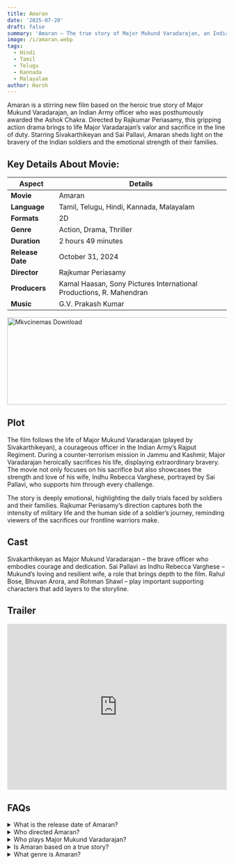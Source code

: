 ```yaml
---
title: Amaran
date: '2025-07-20'
draft: false
summary: 'Amaran – The true story of Major Mukund Varadarajan, an Indian Army hero. Featuring Sivakarthikeyan and Sai Pallavi, a must-watch emotional drama'
image: /i/amaran.webp
tags:
  - Hindi
  - Tamil
  - Telugu
  - Kannada
  - Malayalam
author: Harsh
---
```


Amaran is a stirring new film based on the heroic true story of Major Mukund Varadarajan, an Indian Army officer who was posthumously awarded the Ashok Chakra. Directed by Rajkumar Periasamy, this gripping action drama brings to life Major Varadarajan’s valor and sacrifice in the line of duty. Starring Sivakarthikeyan and Sai Pallavi, Amaran sheds light on the bravery of the Indian soldiers and the emotional strength of their families.

## Key Details About Movie:

| Aspect           | Details                                                             |
| ---------------- | ------------------------------------------------------------------- |
| **Movie**        | Amaran                                                              |
| **Language**     | Tamil, Telugu, Hindi, Kannada, Malayalam                            |
| **Formats**      | 2D                                                                  |
| **Genre**        | Action, Drama, Thriller                                             |
| **Duration**     | 2 hours 49 minutes                                                  |
| **Release Date** | October 31, 2024                                                    |
| **Director**     | Rajkumar Periasamy                                                  |
| **Producers**    | Kamal Haasan, Sony Pictures International Productions, R. Mahendran |
| **Music**        | G.V. Prakash Kumar                                                  |

<a href="https://mkvcinemas.buzz/bookmarks-list">
  <img src="/mkvcinemas-btn.webp" alt="Mkvcinemas Download" width="600" height="200" loading="lazy">
</a>

## Plot

The film follows the life of Major Mukund Varadarajan (played by Sivakarthikeyan), a courageous officer in the Indian Army’s Rajput Regiment. During a counter-terrorism mission in Jammu and Kashmir, Major Varadarajan heroically sacrifices his life, displaying extraordinary bravery. The movie not only focuses on his sacrifice but also showcases the strength and love of his wife, Indhu Rebecca Varghese, portrayed by Sai Pallavi, who supports him through every challenge.

The story is deeply emotional, highlighting the daily trials faced by soldiers and their families. Rajkumar Periasamy’s direction captures both the intensity of military life and the human side of a soldier’s journey, reminding viewers of the sacrifices our frontline warriors make.

## Cast

Sivakarthikeyan as Major Mukund Varadarajan – the brave officer who embodies courage and dedication.
Sai Pallavi as Indhu Rebecca Varghese – Mukund’s loving and resilient wife, a role that brings depth to the film.
Rahul Bose, Bhuvan Arora, and Rohman Shawl – play important supporting characters that add layers to the storyline.

## Trailer

<iframe width="100%" height="380" src="https://www.youtube.com/embed/molA7xjD_nQ" title={title} frameborder="0" allow="accelerometer; autoplay; clipboard-write; encrypted-media; gyroscope; picture-in-picture; web-share" referrerpolicy="strict-origin-when-cross-origin" allowfullscreen loading="lazy"></iframe>

## FAQs

<details>
    <summary>What is the release date of Amaran?</summary>
    <p>The movie releases on October 31, 2024.</p>
</details>

<details>
    <summary>Who directed Amaran?</summary>
    <p>Rajkumar Periasamy directed this inspiring film.</p>
</details>

<details>
    <summary>Who plays Major Mukund Varadarajan?</summary>
    <p>Sivakarthikeyan takes on the role of Major Mukund Varadarajan.</p>
</details>

<details>
    <summary>Is Amaran based on a true story?</summary>
    <p>Yes, it’s based on the life of Major Mukund Varadarajan, an Ashok Chakra awardee.</p>
</details>

<details>
    <summary>What genre is Amaran?</summary>
    <p>The movie falls under the action, drama, and thriller genres.</p>
</details>

